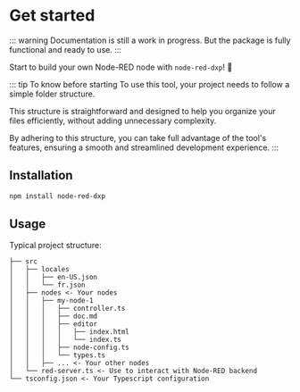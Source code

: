 # Get started

::: warning
Documentation is still a work in progress. But the package is fully functional and ready to use.
:::

Start to build your own Node-RED node with `node-red-dxp`! 🚀

::: tip To know before starting
To use this tool, your project needs to follow a simple folder structure. 

This structure is straightforward and designed to help you organize your files efficiently, without adding unnecessary complexity. 

By adhering to this structure, you can take full advantage of the tool's features, ensuring a smooth and streamlined development experience.
:::

## Installation

```bash
npm install node-red-dxp
```

## Usage

Typical project structure:

```plaintext
├── src
│   ├── locales
│   │   ├── en-US.json
│   │   └── fr.json
│   ├── nodes <- Your nodes
│   │   ├── my-node-1
│   │   │   ├── controller.ts
│   │   │   ├── doc.md
│   │   │   ├── editor
│   │   │   │   ├── index.html
│   │   │   │   └── index.ts
│   │   │   ├── node-config.ts
│   │   │   └── types.ts
│   │   ├── ... <- Your other nodes
│   └── red-server.ts <- Use to interact with Node-RED backend
└── tsconfig.json <- Your Typescript configuration
```
